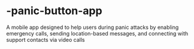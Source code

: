 # -panic-button-app
A mobile app designed to help users during panic attacks by enabling emergency calls, sending location-based messages, and connecting with support contacts via video calls
